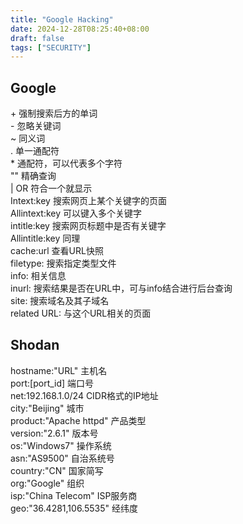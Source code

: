 ```yaml
---
title: "Google Hacking"
date: 2024-12-28T08:25:40+08:00
draft: false
tags: ["SECURITY"]
---
```


## Google

\+ 强制搜索后方的单词  
\- 忽略关键词  
~ 同义词  
. 单一通配符  
\* 通配符，可以代表多个字符  
"" 精确查询  
| OR 符合一个就显示  
Intext:key 搜索网页上某个关键字的页面  
Allintext:key 可以键入多个关键字  
intitle:key 搜索网页标题中是否有关键字  
Allintitle:key 同理  
cache:url 查看URL快照  
filetype: 搜索指定类型文件  
info: 相关信息  
inurl: 搜索结果是否在URL中，可与info结合进行后台查询  
site: 搜索域名及其子域名  
related URL: 与这个URL相关的页面  

## Shodan

hostname:"URL" 主机名  
port:[port_id] 端口号  
net:192.168.1.0/24 CIDR格式的IP地址  
city:"Beijing" 城市  
product:"Apache httpd" 产品类型  
version:"2.6.1" 版本号  
os:"Windows7" 操作系统  
asn:"AS9500" 自治系统号  
country:"CN" 国家简写  
org:"Google" 组织  
isp:"China Telecom" ISP服务商  
geo:"36.4281,106.5535" 经纬度  